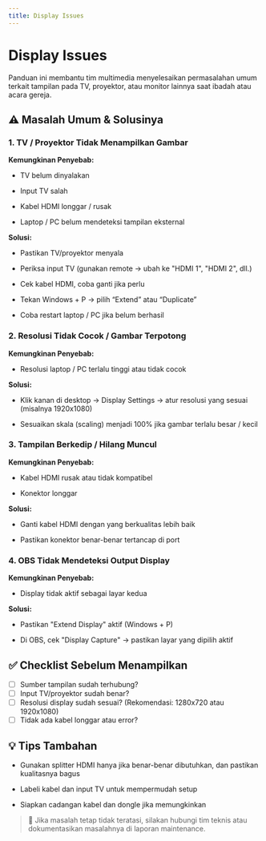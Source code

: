 ```yaml
---
title: Display Issues
---
```


# Display Issues

Panduan ini membantu tim multimedia menyelesaikan permasalahan umum terkait tampilan pada TV, proyektor, atau monitor lainnya saat ibadah atau acara gereja.

## ⚠️ Masalah Umum & Solusinya

### 1. **TV / Proyektor Tidak Menampilkan Gambar**

**Kemungkinan Penyebab:**

- TV belum dinyalakan

- Input TV salah

- Kabel HDMI longgar / rusak

- Laptop / PC belum mendeteksi tampilan eksternal

**Solusi:**

- Pastikan TV/proyektor menyala

- Periksa input TV (gunakan remote → ubah ke "HDMI 1", "HDMI 2", dll.)

- Cek kabel HDMI, coba ganti jika perlu

- Tekan Windows + P → pilih “Extend” atau “Duplicate”

- Coba restart laptop / PC jika belum berhasil

### 2. **Resolusi Tidak Cocok / Gambar Terpotong**

**Kemungkinan Penyebab:**

- Resolusi laptop / PC terlalu tinggi atau tidak cocok

**Solusi:**

- Klik kanan di desktop → Display Settings → atur resolusi yang sesuai (misalnya 1920x1080)

- Sesuaikan skala (scaling) menjadi 100% jika gambar terlalu besar / kecil

### 3. **Tampilan Berkedip / Hilang Muncul**

**Kemungkinan Penyebab:**

- Kabel HDMI rusak atau tidak kompatibel

- Konektor longgar

**Solusi:**

- Ganti kabel HDMI dengan yang berkualitas lebih baik

- Pastikan konektor benar-benar tertancap di port

### 4. **OBS Tidak Mendeteksi Output Display**

**Kemungkinan Penyebab:**

- Display tidak aktif sebagai layar kedua

**Solusi:**

- Pastikan "Extend Display" aktif (Windows + P)

- Di OBS, cek "Display Capture" → pastikan layar yang dipilih aktif

## ✅ Checklist Sebelum Menampilkan
* [ ] Sumber tampilan sudah terhubung?
* [ ] Input TV/proyektor sudah benar?
* [ ] Resolusi display sudah sesuai? (Rekomendasi: 1280x720 atau 1920x1080)
* [ ] Tidak ada kabel longgar atau error?

## 💡 Tips Tambahan

- Gunakan splitter HDMI hanya jika benar-benar dibutuhkan, dan pastikan kualitasnya bagus

- Labeli kabel dan input TV untuk mempermudah setup

- Siapkan cadangan kabel dan dongle jika memungkinkan

> 🔁 Jika masalah tetap tidak teratasi, silakan hubungi tim teknis atau dokumentasikan masalahnya di laporan maintenance.
